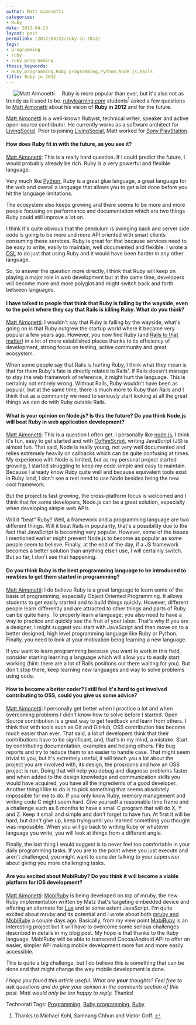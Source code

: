 ```yaml
---
author: Matt Aimonetti
categories:
- Ruby
date: 2012-04-23
layout: post
permalink: /2012/04/23/ruby-in-2012/
tags:
- programming
- ruby
- ruby programming
thesis_keywords:
- Ruby,programming,Ruby programming,Python,Node.js,Rails
title: Ruby in 2012
---
```


<div>
  <img style="float: left;margin: 0px 20px 0 20px" src="//rubylearning.com/blog/wp-content/uploads/matt_aimonetti.jpg" alt="Matt Aimonetti" /></p> 
  
  <p class="block">
    Ruby is more popular than ever, but it's also not as trendy as it used to be. <a href="http://rubylearning.com/">rubylearning.com</a> students<sup class='footnote'><a href='#fn-6549-1' id='fnref-6549-1'>1</a></sup> asked a few questions to <a href="http://matt.aimonetti.net" rel="author" target="_blank">Matt Aimonetti</a> about his vision of <strong>Ruby in 2012</strong> and for the future.
  </p>
  
  <p>
    <a href="http://matt.aimonetti.net/matt-aimonetti" rel="author" target="_blank">Matt Aimonetti</a> is a well-known Rubyist, technical writer, speaker and active open-source contributor. He currently works as a software architect for <a href="http://corporate.livingsocial.com/home">LivingSocial</a>. Prior to joining <a href="http://corporate.livingsocial.com/home">LivingSocial</a>, Matt worked for <a href="http://www.worldwidestudios.net/sandiego">Sony PlayStation</a>.
  </p>
</div>

<div>
  <h4>
    How does Ruby fit in with the future, as you see it?
  </h4>
  
  <p>
    <a href="https://plus.google.com/101114877505962271216?rel=author" rel="author" target="_blank">Matt Aimonetti</a>: This is a really hard question. If I could predict the future, I would probably already be rich. Ruby is a very powerful and flexible language.
  </p>
  
  <p>
    Very much like <a href="http://www.python.org/">Python</a>, Ruby is a great glue language, a great language for the web and overall a language that allows you to get a lot done before you hit the language limitations.
  </p>
  
  <p>
    The ecosystem also keeps growing and there seems to be more and more people focusing on performance and documentation which are two things Ruby could still improve a lot on.
  </p>
  
  <p>
    I think it's quite obvious that the pendulum is swinging back and server side code is going to be more and more API oriented with smart clients consuming these services. Ruby is great for that because services need to be easy to write, easily to maintain, well documented and flexible. I wrote a <a href="https://github.com/mattetti/Weasel-Diesel">DSL</a> to do just that using Ruby and it would have been harder in any other language.
  </p>
  
  <p>
    So, to answer the question more directly, I think that Ruby will keep on playing a major role in web development but at the same time, developers will become more and more polyglot and might switch back and forth between languages.
  </p>
  
  <h4>
    I have talked to people that think that Ruby is falling by the wayside, even to the point where they say that Rails is killing Ruby. What do you think?
  </h4>
  
  <p>
    <a href="http://matt.aimonetti.net" target="_blank">Matt Aimonetti</a>: I wouldn't say that Ruby is falling by the wayside, what's going on is that Ruby outgrew the startup world where it became very popular a few years ago. However, you now find Ruby (and <a href="http://weblog.rubyonrails.org/2010/3/24/rails-and-the-enterprise/">Rails to that matter</a>) in a lot of more established places thanks to its efficiency of development, strong focus on testing, active community and great ecosystem.
  </p>
  
  <p>
    When some people say that Rails is hurting Ruby, I think what they mean is that for them Ruby's fate is directly related to Rails'. If Rails doesn't manage to stay the web framework of reference, it might hurt the language. This is certainly not entirely wrong. Without Rails, Ruby wouldn't have been as popular, but at the same time, there is much more to Ruby than Rails and I think that as a community we need to seriously start looking at all the great things we can do with Ruby outside Rails.
  </p>
  
  <h4>
    What is your opinion on Node.js? Is this the future? Do you think Node.js will beat Ruby in web application development?
  </h4>
  
  <p>
    <a href="https://plus.google.com/101114877505962271216" rel="author" target="_blank">Matt Aimonetti</a>: This is a question I often get. I personally like <a href="http://nodejs.org/">node.js</a>, I think it's fun, easy to get started and with <a href="http://coffeescript.org/">CoffeeScript</a>, writing JavaScript (JS) is almost fun. That said, Node is really young, not very well documented and relies extremely heavily on callbacks which can be quite confusing at times. My experience with Node is limited, but as my personal project started growing, I started struggling to keep my code simple and easy to maintain. Because I already know Ruby quite well and because equivalent tools exist in Ruby land, I don't see a real need to use Node besides being the new cool framework.
  </p>
  
  <p>
    But the project is fast growing, the cross-platform focus is welcomed and I think that for some developers, Node.js can be a great solution, especially when developing simple web APIs.
  </p>
  
  <p>
    Will it &#8220;beat&#8221; Ruby? Well, a framework and a programming language are two different things. Will it beat Rails in popularity, that's a possibility due to the fact that JavaScript is becoming very popular. However, some of the issues I mentioned earlier might prevent Node.js to become as popular as some people seem to believe. Finally, at the end of the day, if a JS framework becomes a better solution than anything else I use, I will certainly switch. But so far, I don't see that happening.
  </p>
  
  <h4>
    Do you think Ruby is the best programming language to be introduced to newbies to get them started in programming?
  </h4>
  
  <p>
    <a href="http://matt.aimonetti.net" target="_blank">Matt Aimonetti</a>: I do believe Ruby is a great language to learn some of the basis of programming, especially Object Oriented Programming. It allows students to get easily started and to build things quickly. However, different people learn differently and are attracted to other things and parts of Ruby can be quite hairy. To properly learn a language, you also need to have a way to practice and quickly see the fruit of your labor. That's why If you are a designer, I might suggest you start with JavaScript and then move on to a better designed, high level programming language like Ruby or Python. Finally, you need to look at your motivation being learning a new language.
  </p>
  
  <p>
    If you want to learn programming because you want to work in this field, consider starting learning a language which will allow you to easily start working (hint: there are a lot of Rails positions out there waiting for you). But don't stop there, keep learning new languages and way to solve problems using code.
  </p>
  
  <h4>
    How to become a better coder? I still feel it's hard to get involved contributing to OSS, could you give us some advice?
  </h4>
  
  <p>
    <a href="http://matt.aimonetti.net" target="_blank">Matt Aimonetti</a>: I personally get better when I practice a lot and when overcoming problems I didn't know how to solve before I started. Open Source contribution is a great way to get feedback and learn from others. I think that with tools such as Git and GitHub, OSS contribution has become much easier than ever. That said, a lot of developers think that their contributions have to be significant, and, that's in my mind, a mistake. Start by contributing documentation, examples and helping others. File bug reports and try to reduce them to an easier to handle case. That might seem trivial to you, but it's extremely useful, it will teach you a lot about the project you are involved with, its design, the pros/cons and how an OSS project is run. Doing that will help you debug and diagnose problems faster and when added to the design knowledge and communication skills you would have acquired, you have all the ingredients of a good developer. Another thing I like to do is to pick something that seems absolutely impossible for me to do. If you only know Ruby, memory management and writing code C might seem hard. Give yourself a reasonable time frame and a challenge such as 6 months to have a small C program that will do X, Y and Z. Keep it small and simple and don't forget to have fun. At first it will be hard, but don't give up, keep trying until you learned something you thought was impossible. When you will go back to writing Ruby or whatever language you write, you will look at things from a different angle.
  </p>
  
  <p>
    Finally, the last thing I would suggest is to never feel too comfortable in your daily programming tasks. If you are to the point where you just execute and aren't challenged, you might want to consider talking to your supervisor about giving you more challenging tasks.
  </p>
  
  <h4>
    Are you excited about MobiRuby? Do you think it will become a viable platform for iOS development?
  </h4>
  
  <p>
    <a href="http://matt.aimonetti.net" target="_blank">Matt Aimonetti</a>: <a href="http://mobiruby.org/">MobiRuby</a> is being developed on top of mruby, the new Ruby implementation written by Matz that's targeting embedded device and offering an alternate for <a href="http://www.lua.org/">Lua</a> and to some extent JavaScript. I'm quite excited about mruby and its potential and I wrote about both <a href="http://matt.aimonetti.net/posts/2012/04/20/mruby-and-mobiruby/">mruby and MobiRuby</a> a couple days ago. Basically, from my view point <a href="http://mobiruby.org/">MobiRuby</a> is an interesting project but it will have to overcome some serious challenges described in details in my blog post. My hope is that thanks to the Ruby language, MobiRuby will be able to transcend Cocoa/Android API to offer an easier, simpler API making mobile development more fun and more easily accessible.
  </p>
  
  <p>
    This is quite a big challenge, but I do believe this is something that can be done and that might change the way mobile development is done.
  </p>
  
  <p class="update">
    <em>I hope you found this article useful. What are <strong>your</strong> thoughts? Feel free to ask questions and do give your opinion in the comments section of this post. Matt would only be too happy to reply.</em> Thanks!
  </p>
</div>

Technorati Tags: <a href="http://technorati.com/tag/Programming" rel="tag">Programming</a>, <a href="http://technorati.com/tag/Ruby+programming" rel="tag">Ruby programming</a>, <a href="http://technorati.com/tag/Ruby" rel="tag">Ruby</a>

<div class='footnotes'>
  <div class='footnotedivider'>
  </div>
  
  <ol>
    <li id='fn-6549-1'>
      Thanks to Michael Kohl, Samnang Chhun and Victor Goff. <span class='footnotereverse'><a href='#fnref-6549-1'>&#8617;</a></span>
    </li>
  </ol>
</div>
